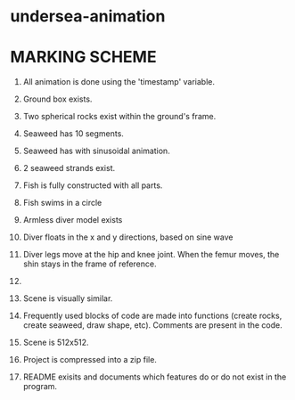 # undersea-animation

# MARKING SCHEME

1. All animation is done using the 'timestamp' variable.

2. Ground box exists.

3. Two spherical rocks exist within the ground's frame.

4. Seaweed has 10 segments.

5. Seaweed has with sinusoidal animation.

6. 2 seaweed strands exist.

7. Fish is fully constructed with all parts.

8. Fish swims in a circle 

9. Armless diver model exists

10. Diver floats in the x and y directions, based on sine wave

11. Diver legs move at the hip and knee joint. When the femur moves, the shin stays in the frame of reference.

12. 

13. Scene is visually similar.

14. Frequently used blocks of code are made into functions (create rocks, create seaweed, draw shape, etc). Comments are present in the code.

15. Scene is 512x512.

16. Project is compressed into a zip file.

17. README exisits and documents which features do or do not exist in the program.
